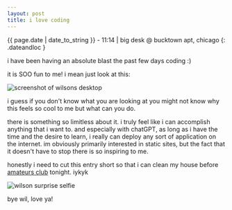 ```yaml
---
layout: post
title: i love coding
---
```

{{ page.date | date_to_string }} - 11:14 | big desk @ bucktown apt, chicago
{: .dateandloc }

i have been having an absolute blast the past few days coding :)

it is SOO fun to me! i mean just look at this:

![screenshot of wilsons desktop](https://files.guesst.net/file/guesst-files/blog/i-love-coding-screenshot.png)

i guess if you don't know what you are looking at you might not know why this feels so cool to me but what can you do.

there is something so limitless about it. i truly feel like i can accomplish anything that i want to. and especially with chatGPT, as long as i have the time and the desire to learn, i really can deploy any sort of application on the internet. im obviously primarily interested in static sites, but the fact that it doesn't have to stop there is so inspiring to me.

honestly i need to cut this entry short so that i can clean my house before [amateurs club](https://planet-home-jekyll-site.pages.dev/amateurs-club) tonight. iykyk

![wilson surprise selfie](https://f002.backblazeb2.com/file/guesst-files/blog/wilson-surprise-selfie-main-room-by-big-desk.jpeg)

bye wil, love ya!